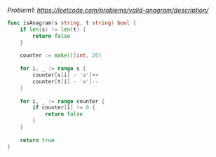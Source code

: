 *Problem1: https://leetcode.com/problems/valid-anagram/description/*

```go
func isAnagram(s string, t string) bool {
    if len(s) != len(t) {
        return false
    }
    
    counter := make([]int, 26)
    
    for i, _ := range s {
        counter[s[i] - 'a']++
        counter[t[i] - 'a']--
    }
    
    for i, _ := range counter {
        if counter[i] != 0 {
            return false
        }
    }
    
    return true
}
```
